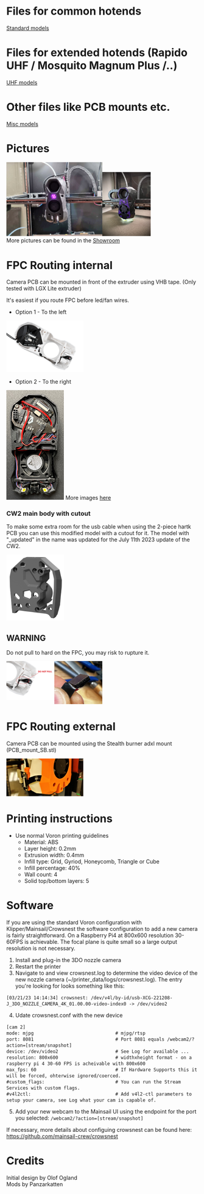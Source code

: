 # Files for common hotends
[Standard models](./STLs/Standard/)

# Files for extended hotends (Rapido UHF / Mosquito Magnum Plus /..)
[UHF models](./STLs/UHF/)

# Other files like PCB mounts etc.
[Misc models](./STLs/Misc/)

# Pictures
<img src="./images/SB_UHF.jpg "  width="50%"><img src="./images/Cam_mount_SB-HEX_photo01.jpg "  width="25.1%">  
More pictures can be found in the [Showroom](./images/Showroom/showroom.md)

# FPC Routing internal
Camera PCB can be mounted in front of the extruder using VHB tape. (Only tested with LGX Lite extruder)

It's easiest if you route FPC before led/fan wires.

- Option 1 - To the left  
<img src="./images/FPC_INTERNAL.jpg "  width="40%">

- Option 2 - To the right  
<img src="./images/Pcb_mount_in_SB.jpg "  width="30%">  
More images <a href="./images/FPC-routing/fpcrouting.md">here</a>

### CW2 main body with cutout
To make some extra room for the usb cable when using the 2-piece hartk PCB you can use this modified model with a cutout for it. The model with "_updated" in the name was updated for the July 11th 2023 update of the CW2. 

<img src="./images/CW2_main_body_mod.png" width="30%" />


## WARNING
Do not pull to hard on the FPC, you may risk to rupture it.

<img src="./images/FPC_DONT_PULL.jpg"  width="25%" align="left">
<img src="./images/FPC_TORN.jpg"  width="25%">

# FPC Routing external
Camera PCB can be mounted using the Stealth burner adxl mount (PCB_mount_SB.stl)

<img src="./images/FPC_EXTERNAL.jpg "  width="40%">

# Printing instructions
 - Use normal Voron printing guidelines
    - Material: ABS
    - Layer height: 0.2mm
    - Extrusion width: 0.4mm
    - Infill type: Grid, Gyriod, Honeycomb, Triangle or Cube
    - Infill percentage: 40%
    - Wall count: 4
    - Solid top/bottom layers: 5


# Software
If you are using the standard Voron configuration with Klipper/Mainsail/Crowsnest the software configuration to add a new camera is fairly straightforward. On a Raspberry Pi4 at 800x600 resolution 30-60FPS is achievable. The focal plane is quite small so a large output resolution is not necessary.
1. Install and plug-in the 3DO nozzle camera
2. Restart the printer
3. Navigate to and view crowsnest.log to determine the video device of the new nozzle camera (~/printer_data/logs/crowsnest.log). The entry you're looking for looks something like this:
```
[03/21/23 14:14:34] crowsnest: /dev/v4l/by-id/usb-XCG-221208-J_3DO_NOZZLE_CAMERA_4K_01.00.00-video-index0 -> /dev/video2
```

4. Udate crowsnest.conf with the new device
```
[cam 2]
mode: mjpg                              # mjpg/rtsp
port: 8081                              # Port 8081 equals /webcam2/?action=[stream/snapshot]
device: /dev/video2                     # See Log for available ...
resolution: 800x600                     # widthxheight format - on a raspberry pi 4 30-60 FPS is acheivable with 800x600
max_fps: 60                             # If Hardware Supports this it will be forced, ohterwise ignored/coerced.
#custom_flags:                          # You can run the Stream Services with custom flags.
#v4l2ctl:                               # Add v4l2-ctl parameters to setup your camera, see Log what your cam is capable of.
```
5. Add your new webcam to the Mainsail UI using the endpoint for the port you selected: `/webcam2/?action=[stream/snapshot]`

If necessary, more details about configuing crowsnest can be found here: https://github.com/mainsail-crew/crowsnest


# Credits
Initial design by Olof Ogland  
Mods by Panzarkatten
